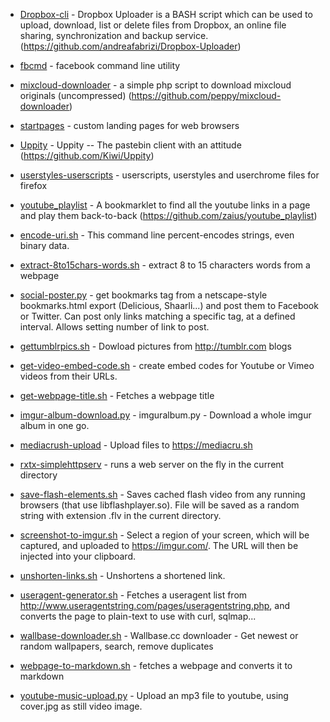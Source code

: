  * [Dropbox-cli](Dropbox-cli) - Dropbox Uploader is a BASH script which can be used to upload, download, list or delete files from Dropbox, an online file sharing, synchronization and backup service. (https://github.com/andreafabrizi/Dropbox-Uploader)
 * [fbcmd](fbcmd) - facebook command line utility
 * [mixcloud-downloader](mixcloud-downloader) - a simple php script to download mixcloud originals (uncompressed) (https://github.com/peppy/mixcloud-downloader)
 * [startpages](startpages) - custom landing pages for web browsers
 * [Uppity](Uppity) - Uppity -- The pastebin client with an attitude (https://github.com/Kiwi/Uppity)
 * [userstyles-userscripts](userstyles-userscripts) - userscripts, userstyles and userchrome files for firefox
 * [youtube_playlist](youtube_playlist) - A bookmarklet to find all the youtube links in a page and play them back-to-back (https://github.com/zaius/youtube_playlist)


 * [encode-uri.sh](encode-uri.sh) - This command line percent-encodes strings, even binary data.
 * [extract-8to15chars-words.sh](extract-8to15chars-words.sh) - extract 8 to 15 characters words from a webpage
 * [social-poster.py](facebook-poster.py) - get bookmarks tag from a netscape-style bookmarks.html export (Delicious, Shaarli...) and post them to Facebook or Twitter. Can post only links matching a specific tag, at a defined interval. Allows setting number of link to post.
 * [gettumblrpics.sh](gettumblrpics.sh) - Dowload pictures from http://tumblr.com blogs
 * [get-video-embed-code.sh](get-video-embed-code.sh) - create embed codes for Youtube or Vimeo videos from their URLs.
 * [get-webpage-title.sh](get-webpage-title.sh) - Fetches a webpage title
 * [imgur-album-download.py](imgur-album-download.py) - imguralbum.py - Download a whole imgur album in one go.
 * [mediacrush-upload](mediacrush-upload) - Upload files to https://mediacru.sh
 * [rxtx-simplehttpserv](rxtx-simplehttpserv) - runs a web server on the fly in the current directory
 * [save-flash-elements.sh](save-flash-elements.sh) - Saves cached flash video from any running browsers (that use libflashplayer.so). File will be saved as a random string with extension .flv in the current directory.
 * [screenshot-to-imgur.sh](screenshot-to-imgur.sh) - Select a region of your screen, which will be captured, and uploaded to https://imgur.com/. The URL will then be injected into your clipboard.
 * [unshorten-links.sh](unshorten-links.sh) - Unshortens a shortened link.
 * [useragent-generator.sh](useragent-generator.sh) - Fetches a useragent list from http://www.useragentstring.com/pages/useragentstring.php, and converts the page to plain-text to use with curl, sqlmap...
 * [wallbase-downloader.sh](wallbase-downloader.sh) - Wallbase.cc downloader - Get newest or random wallpapers, search, remove duplicates
 * [webpage-to-markdown.sh](webpage-to-markdown.sh) - fetches a webpage and converts it to markdown
 * [youtube-music-upload.py](youtube-music-upload.py) - Upload an mp3 file to youtube, using cover.jpg as still video image.
